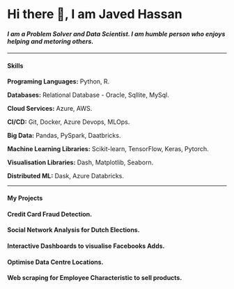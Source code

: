 # Hi there 👋, I am Javed Hassan
#### *I am a Problem Solver and Data Scientist. I am humble person who enjoys helping and metoring others.*

______________________________________________________________________________________________________________

#### Skills
**Programing Languages:** Python, R.


**Databases:** Relational Database - Oracle, Sqllite, MySql.


**Cloud Services:** Azure, AWS.


**CI/CD:** Git, Docker, Azure Devops, MLOps.


**Big Data:** Pandas, PySpark, Daatbricks.


**Machine Learning Libraries:** Scikit-learn, TensorFlow, Keras, Pytorch.


**Visualisation Libraries:** Dash, Matplotlib, Seaborn.


**Distributed ML:** Dask, Azure Databricks.

_______________________________________________________________________________________________________________

#### My Projects 

#### Credit Card Fraud Detection. 
#### Social Network Analysis for Dutch Elections.
#### Interactive Dashboards to visualise Facebooks Adds.
#### Optimise Data Centre Locations.
#### Web scraping for Employee Characteristic to sell products.





